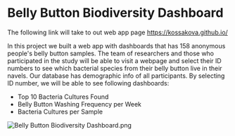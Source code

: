# Belly Button Biodiversity Dashboard

The following link will take to out web app page https://kossakova.github.io/

In this project we built a web app with dashboards that has 158 anonymous people's belly button samples. The team of researchers and those who participated in the study will be able to visit a webpage and select their ID numbers to see which bacterial species from their belly button live in their navels.  Our database has demographic info of all participants. By selecting ID number, we will be able to see following dashboards:

- Top 10 Bacteria Cultures Found 
- Belly Button Washing Frequency per Week
- Bacteria Cultures per Sample

![Belly Button Biodiversity Dashboard.png](https://github.com/kossakova/kossakova.github.io/blob/main/Belly%20Button%20Biodiversity%20Dashboard.png)
